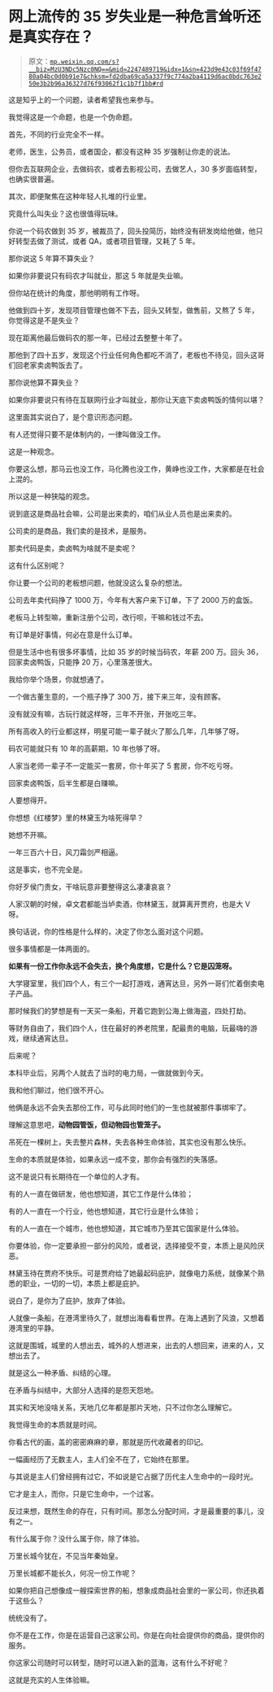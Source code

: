 # 网上流传的 35 岁失业是一种危言耸听还是真实存在？

> 原文：[`mp.weixin.qq.com/s?__biz=MzU3NDc5Nzc0NQ==&mid=2247489719&idx=1&sn=423d9e43c03f69f4780a04bc0d0b91e7&chksm=fd2dba69ca5a337f9c774a2ba4119d6ac0bdc763e250e3b2b96a36327d76f93062f1c1b7f1bb#rd`](http://mp.weixin.qq.com/s?__biz=MzU3NDc5Nzc0NQ==&mid=2247489719&idx=1&sn=423d9e43c03f69f4780a04bc0d0b91e7&chksm=fd2dba69ca5a337f9c774a2ba4119d6ac0bdc763e250e3b2b96a36327d76f93062f1c1b7f1bb#rd)

这是知乎上的一个问题，读者希望我也来参与。

我觉得这是一个命题，也是一个伪命题。 

首先，不同的行业完全不一样。

老师，医生，公务员，或者国企，都没有这种 35 岁强制让你走的说法。 

但你去互联网企业，去做码农，或者去影视公司，去做艺人，30 多岁面临转型，也确实很普遍。

其次，即便聚焦在这种年轻人扎堆的行业里。 

究竟什么叫失业？这也很值得玩味。

你说一个码农做到 35 岁，被裁员了，回头投简历，始终没有研发岗给他做，他只好转型去做了测试，或者 QA，或者项目管理，又耗了 5 年。 

那你说这 5 年算不算失业？

如果你非要说只有码农才叫就业，那这 5 年就是失业嘛。 

但你站在统计的角度，那他明明有工作呀。

他做到四十岁，发现项目管理也做不下去，回头又转型，做售前，又熬了 5 年，你觉得这是不是失业？ 

现在距离他最后做码农的那一年，已经过去整整十年了。 

那他到了四十五岁，发现这个行业任何角色都吃不消了，老板也不待见，回头这哥们回老家卖卤鸭饭去了。 

那你说他算不算失业？

如果你非要说只有待在互联网行业才叫就业，那你让天底下卖卤鸭饭的情何以堪？ 

这里面其实说白了，是个意识形态问题。 

有人还觉得只要不是体制内的，一律叫做没工作。 

这是一种观念。 

你要这么想，那马云也没工作，马化腾也没工作，黄峥也没工作，大家都是在社会上混的。

所以这是一种狭隘的观念。

说到底这是商品社会嘛，公司是出来卖的，咱们从业人员也是出来卖的。 

公司卖的是商品，我们卖的是技术，是服务。

那卖代码是卖，卖卤鸭为啥就不是卖呢？

这有什么区别呢？

你让要一个公司的老板想问题，他就没这么复杂的想法。 

公司去年卖代码挣了 1000 万，今年有大客户来下订单，下了 2000 万的盒饭。 

老板马上转型嘛，重新注册个公司，改行呗，干嘛和钱过不去。

有订单是好事情，何必在意是什么订单。

但是生活中也有很多坏事情，比如 35 岁的时候当码农，年薪 200 万。回头 36，回家卖卤鸭饭，只能挣 20 万，心里落差很大。

我给你举个场景，你就想通了。

一个做古董生意的，一个瓶子挣了 300 万，接下来三年，没有顾客。

没有就没有嘛，古玩行就这样呀，三年不开张，开张吃三年。

所有高收入的行业都这样，明星可能一辈子就火了那么几年，几年够了呀。 

码农可能就只有 10 年的高薪期，10 年也够了呀。

人家当老师一辈子不一定能买一套房，你十年买了 5 套房，你不吃亏呀。 

回家卖卤鸭饭，后半生都是白赚嘛。 

人要想得开。 

你想想《红楼梦》里的林黛玉为啥死得早？

她想不开嘛。

一年三百六十日，风刀霜剑严相逼。 

这是事实，也不完全是。

你好歹侯门贵女，干啥玩意非要整得这么凄凄哀哀？ 

人家汉朝的时候，卓文君都能当垆卖酒，你林黛玉，就算离开贾府，也是大 V 呀。

换句话说，你的性格是什么样的，决定了你怎么面对这个问题。

很多事情都是一体两面的。

**如果有一份工作你永远不会失去，换个角度想，它是什么？它是囚笼呀。**

大学寝室里，我们四个人，有三个一起打游戏，通宵达旦，另外一哥们忙着倒卖电子产品。

那时候我们的梦想是有一天买一条船，开着它跑到公海上做海盗，四处打劫。

等财务自由了，我们四个人，住在最好的养老院里，配最贵的电脑，玩最嗨的游戏，继续通宵达旦。

后来呢？ 

本科毕业后，另两个人就去了当时的电力局，一做就做到今天。

我和他们聊过，他们很不开心。 

他俩是永远不会失去那份工作，可与此同时他们的一生也就被那件事绑牢了。 

理解这意思吧，**动物园管饭，但动物园也管笼子。** 

吊死在一棵树上，失去整片森林，失去各种生命体验，其实也没有那么快乐。 

生命的本质就是体验，如果永远一成不变，那你会有强烈的失落感。

这不是说只有长期待在一个单位的人才有。 

有的人一直在做研发，他也想知道，其它工作是什么体验；

有的人一直在一个行业，他也想知道，其它行业是什么体验；

有的人一直在一个城市，他也想知道，其它城市乃至其它国家是什么体验。

你要体验，你一定要承担一部分的风险，或者说，选择接受不变，本质上是风险厌恶。

林黛玉待在贾府不快乐。可是贾府给了她最起码庇护，就像电力系统，就像某个熟悉的职业，一切的一切，本质上都是庇护。 

说白了，是你为了庇护，放弃了体验。 

人就像一条船，在港湾里待久了，就想出海看看世界。在海上遇到了风浪，又想着港湾里的平静。 

这就是围城，城里的人想出去，城外的人想进来，出去的人想回来，进来的人，又想出去了。

就是这么一种矛盾、纠结的心理。

在矛盾与纠结中，大部分人选择的是怨天怨地。

其实和天地没啥关系，天地几亿年都是那片天地，只不过你怎么理解它。

我觉得生命的本质就是时间。

你看古代的画，盖的密密麻麻的章，那就是历代收藏者的印记。

一幅画经历了无数主人，主人们全不在了，它始终在那里。 

与其说是主人们曾经拥有过它，不如说是它占据了历代主人生命中的一段时光。

它才是主人，而你，只是它生命中，一个过客。 

反过来想，既然生命的存在，只有时间。那怎么分配时间，才是最重要的事儿，没有之一。

有什么属于你？没什么属于你，除了体验。 

万里长城今犹在，不见当年秦始皇。

万里长城都不能长久，何况一份工作呢？ 

如果你把自己想像成一艘探索世界的船，想象成商品社会里的一家公司，你还执着于这些么？

统统没有了。 

你不是在工作，你是在运营自己这家公司。你是在向社会提供你的商品，提供你的服务。 

你这家公司随时可以转型，随时可以进入新的蓝海，这有什么不好呢？

这就是充实的人生体验嘛。